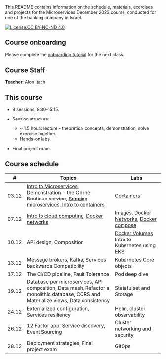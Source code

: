 This README contains information on the schedule, materials, exercises and projects for the Microservices December 2023 course, conducted for one of the banking company in Israel.

[![License:CC BY-NC-ND 4.0](https://img.shields.io/badge/License-CC%20BY--NC--ND%204.0-lightgrey.svg)](https://creativecommons.org/licenses/by-nc-nd/4.0/)


## Course onboarding

Please complete the [onboarding tutorial](tutorials/onboarding.md) for the next class.

## Course Staff

**Teacher**: Alon Itach

## This course

- 9 sessions, 8:30-15:15.

- Session structure:
  - ~ 1.5 hours lecture - theoretical concepts, demonstration, solve exercise together.
  - Hands-on labs. 

- Final project exam.

## Course schedule


| #  | Topics                                                                                                                                                                                                                                                                                                                                                             | Labs                                                                                      | 
|----|--------------------------------------------------------------------------------------------------------------------------------------------------------------------------------------------------------------------------------------------------------------------------------------------------------------------------------------------------------------------|-------------------------------------------------------------------------------------------|
| 03.12 | [Intro to Microservices](https://alonitac.github.io/Microservices23/slides/microservices_intro.html), Demonstration - the Online Boutique service, [Scoping microservices](https://alonitac.github.io/Microservices23/slides/microservices_scoping_services.html), [Intro to containers](https://alonitac.github.io/Microservices23/slides/containers_intro.html)  | [Containers](tutorials/docker_containers.md)                                              |   
| 07.12 | [Intro to cloud computing](https://alonitac.github.io/Microservices23/slides/aws_intro.html), [Docker networks](https://alonitac.github.io/Microservices23/slides/docker_networking.html)                                                                                                                                                                          | [Images](tutorials/docker_images.md), [Docker Networks](tutorials/docker_networking.md), [Docker compose](tutorials/docker_compose.md) | 
| 10.12 | API design, Composition                                                                                                                                                                                                                                                                                                                                            | [Docker Volumes](tutorials/docker_volumes.md) Intro to Kubernetes using EKS               | 
| 13.12 | Message brokers, Kafka, Services backwards Compatibility                                                                                                                                                                                                                                                                                                           | Kubernetes Core objects                                                                   | 
| 17.12 | The CI/CD pipeline, Fault Tolerance                                                                                                                                                                                                                                                                                                                                | Pod deep dive                                                                             | 
| 19.12 | Database per microservices, API composition, Data mesh, Refactor a monolithic database, CQRS and Materialize views, Data consistency                                                                                                                                                                                                                               | Statefulset and Storage                                                                   | 
| 24.12 | Externalized configuration, Services resiliency                                                                                                                                                                                                                                                                                                                    | Helm, cluster observability                                                               | 
| 26.12 | 12 Factor app, Service discovery, Event Sourcing                                                                                                                                                                                                                                                                                                                   | Cluster networking and security                                                           | 
| 28.12 | Deployment strategies, Final project exam                                                                                                                                                                                                                                                                                                                          | GitOps                                                                                    | 


